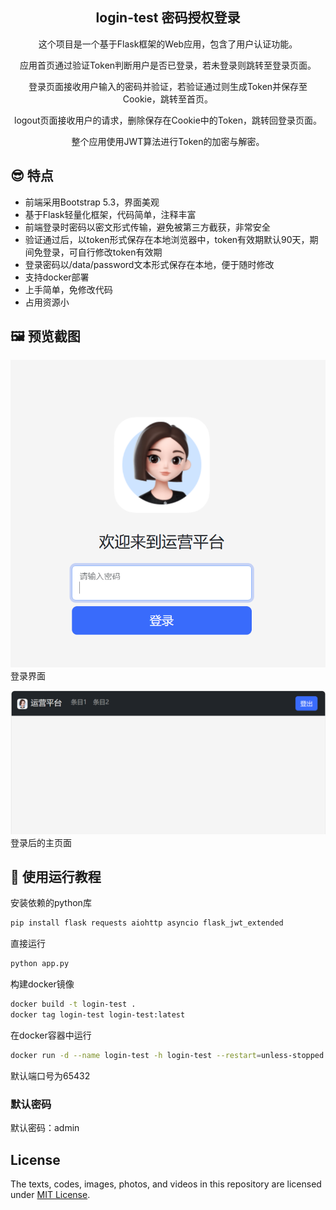 <div align="center">
<h2> login-test 密码授权登录 </h2>
  <p> 这个项目是一个基于Flask框架的Web应用，包含了用户认证功能。</p>
  <p> 应用首页通过验证Token判断用户是否已登录，若未登录则跳转至登录页面。</p>
  <p> 登录页面接收用户输入的密码并验证，若验证通过则生成Token并保存至Cookie，跳转至首页。 </p>
  <p> logout页面接收用户的请求，删除保存在Cookie中的Token，跳转回登录页面。</p>
  <p> 整个应用使用JWT算法进行Token的加密与解密。</p>
</div>

## 😎 特点
- 前端采用Bootstrap 5.3，界面美观
- 基于Flask轻量化框架，代码简单，注释丰富
- 前端登录时密码以密文形式传输，避免被第三方截获，非常安全
- 验证通过后，以token形式保存在本地浏览器中，token有效期默认90天，期间免登录，可自行修改token有效期
- 登录密码以/data/password文本形式保存在本地，便于随时修改
- 支持docker部署
- 上手简单，免修改代码
- 占用资源小

## 🖼️ 预览截图

![](./doc/login.png)
登录界面

![](./doc/index-page.png)
登录后的主页面

## 🍜 使用运行教程

安装依赖的python库
```sh
pip install flask requests aiohttp asyncio flask_jwt_extended
```

直接运行
```sh
python app.py
```

构建docker镜像
```sh
docker build -t login-test .
docker tag login-test login-test:latest
```

在docker容器中运行
```sh
docker run -d --name login-test -h login-test --restart=unless-stopped -e TZ="Asia/Shanghai" -v /data/login-test:/app/data login-test:latest
```

默认端口号为65432

### 默认密码

默认密码：admin

## License
The texts, codes, images, photos, and videos in this repository are licensed under [MIT License](./LICENSE).